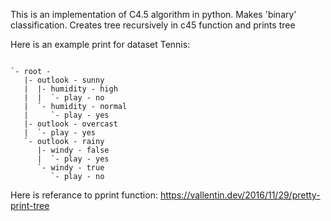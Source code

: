This is an implementation of C4.5 algorithm in python.
Makes 'binary' classification.
Creates tree recursively in c45 function and prints tree

Here is an example print for dataset Tennis:

```

`- root - 
   |- outlook - sunny
   |  |- humidity - high
   |  |  `- play - no
   |  `- humidity - normal
   |     `- play - yes
   |- outlook - overcast
   |  `- play - yes
   `- outlook - rainy
      |- windy - false
      |  `- play - yes
      `- windy - true
         `- play - no
```

Here is referance to pprint function:
https://vallentin.dev/2016/11/29/pretty-print-tree
